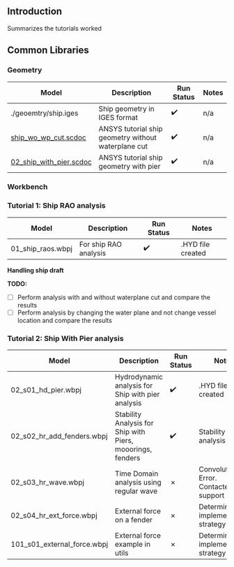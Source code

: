 ## Introduction

Summarizes the tutorials worked

## Common Libraries

### Geometry

| Model | Description | Run Status | Notes |
| --- | --- | --- | --- |
| ./geoemtry/ship.iges | Ship geometry in IGES format | :heavy_check_mark: | n/a |
| [ship_wo_wp_cut.scdoc](./geoemtry/ship_wo_wp_cut.scdoc) | ANSYS tutorial ship geometry without waterplane cut | :heavy_check_mark: | n/a |
| [02_ship_with_pier.scdoc](./geoemtry/02_ship_with_pier.scdoc) | ANSYS tutorial ship geometry with pier | :heavy_check_mark: | n/a |

### Workbench

### Tutorial 1: Ship RAO analysis

| Model | Description | Run Status | Notes |
| --- | --- | --- | --- |
| 01_ship_raos.wbpj | For ship RAO analysis | :heavy_check_mark: | .HYD file created |

**Handling ship draft**

**TODO:**

- [ ] Perform analysis with and without waterplane cut and compare the results
- [ ] Perform analysis by changing the water plane and not change vessel location and compare the results

### Tutorial 2: Ship With Pier analysis

| Model | Description |Run Status | Notes |
| --- | --- | --- | --- |
| 02_s01_hd_pier.wbpj | Hydrodynamic analysis for Ship with pier analysis | :heavy_check_mark: | .HYD file created |
| 02_s02_hr_add_fenders.wbpj | Stability Analysis for Ship with Piers, mooorings, fenders | :heavy_check_mark: | Stability analysis ran |
| 02_s03_hr_wave.wbpj | Time Domain analysis using regular wave | &cross; | Convolution Error. <br> Contacted support |
| 02_s04_hr_ext_force.wbpj | External force on a fender | &cross; | Determine implementation strategy |
| 101_s01_external_force.wbpj | External force example in utils | &cross; | Determine implementation strategy |

